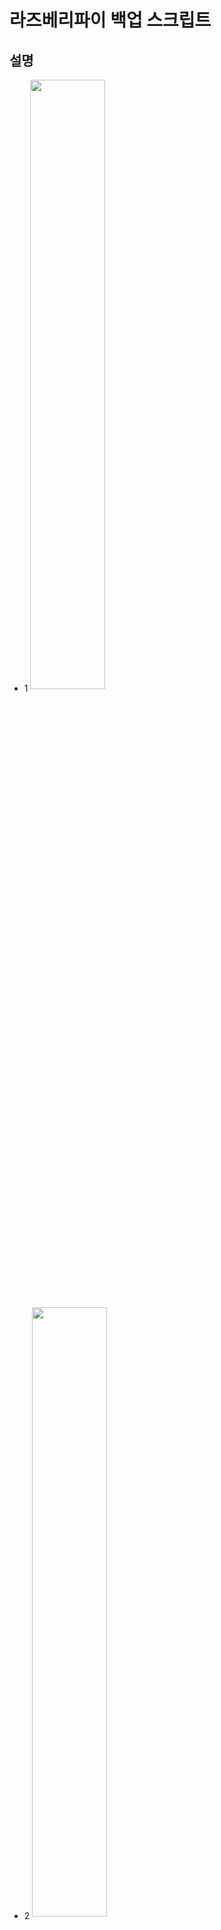 # 라즈베리파이 백업 스크립트

## 설명

* 1 <img src="https://user-images.githubusercontent.com/36920367/44411694-1925e900-a5a2-11e8-8f95-12c26387896f.PNG" width="50%" align="center">

* 2 <img src="https://user-images.githubusercontent.com/36920367/44411747-335fc700-a5a2-11e8-8d7a-93c4561cb746.PNG" width="50%" align="center">

* 3 <img src="https://user-images.githubusercontent.com/36920367/44411751-35298a80-a5a2-11e8-9489-a085735a6f7a.PNG" width="50%" align="center">

라즈베리파이를 사용하면서 한번쯤은 img 파일로 백업을 시도해보셨을겁니다. img 백업을 하실 때 gparted 사용하셨을텐데, gparted를 사용할 경우에 1번 사진과 같은 에러 이미지가 출력이 되는 것을 보셨을겁니다. 해당과 같은 경우에는 최소 사이즈를 넘어가서 출력되는 오류인데 300M ~ 500M 용량의 여유 공간을 남겨두고 다시 Resize 할 경우에는 정상적으로 Resizing이 됩니다. 하지만 이러한 여유 공간을 남겨두고 resizing 한 후 이미지 파일을 만들면 read와 write하는 속도가 여유 공간 만큼 느려지게 됩니다. 완벽하게 resizing을 하는 방법이 없을까 고민을 하다가 해당 스크립트를 만들게 되었습니다. 기능은 굉장히 심플하고 전문 프로그래머가 아니기 때문에 코드들이 뒤죽박죽이지만, 도움이 되길 바랍니다.

해당 스크립트를 사용하여 라즈베리파이 백업 이미지를 만들면 2, 3번 사진처럼 여유 공간을 1~0.5%로 남기고 이미지 파일을 만들기 때문에 gparted보다 더 효율적인 이미지 파일을 생성할 수 있습니다. 또한 SD카드 부팅시 auto resizing 기능도 스크립트에 써놓았으니, 부팅 후 번거롭게 raspi-config를 이용하여 resizing을 해주실 필요가 없습니다.

## 환경
* 운영체제 : 우분투 혹은 데비안 계열
* 요구되는 프로그램들 : 없음...

해당 스크립트는 우분투에 기본 환경에서 작성되었기 때문에 우분투에서 실행하시는 것을 권장합니다. 혹은 스크립트를 보면서 필요한 프로그램을 직접 설치하는 방법도 있으니 생각해보시길 바랍니다.

## 사용방법

* 주의사항  ! 스크립트를 다운로드 및 실행하기전에 검증된 방법으로 미리 백업을 미리해두시길 바랍니다. !

git clone으로 스크립트를 가져옵니다.

```
git clone https://github.com/dydgns2017/raspberrypi_img_backup_script.git
cd raspberrypi_img_backup_script
```

해당 스크립트를 사용하기전에 flash 메모리가 꽂혀있는지 확인하고 다음과 같이 fdisk 명령어를 통해서 해당 메모리 장치 이름을 확인해주시길 바랍니다.

```
sudo fdisk -l 
```

ex ) print

```
Disk /dev/sdb: 14.9 GiB, 15931539456 bytes, 31116288 sectors
Units: sectors of 1 * 512 = 512 bytes
Sector size (logical/physical): 512 bytes / 512 bytes
I/O size (minimum/optimal): 512 bytes / 512 bytes
Disklabel type: dos
Disk identifier: 0x86310bac

Device     Boot Start     End Sectors  Size Id Type
/dev/sdb1        8192   96663   88472 43.2M  c W95 FAT32 (LBA)
/dev/sdb2       98304 4138976 4040673  1.9G 83 Linux
```

출력된 메모리 장치의 이름을 기억한 뒤 장치명 및 이미지 파일 이름을 인자값으로 지정하여 스크립트를 실행시켜줍니다.

```
sudo bash raspberrypi_img_backup.sh /dev/xxx xxx.img
```

ex ) excute script

```
sudo bash raspberrypi_img_backup.sh /dev/sdb Raspberrypi.img
```

전체적인 스크립트가 종료되면 다음과 같은 명령어로 디스크가 정상적으로 write 되었는지 확인한 후, 라즈베리파이에서 테스트를 해보시길 바랍니다.

```
sudo fdisk -l
```

ex ) print

```
Device     Boot Start     End Sectors  Size Id Type
/dev/sdb1        8192   96663   88472 43.2M  c W95 FAT32 (LBA)
/dev/sdb2       98304 4138976 4040673  1.9G 83 Linux
```

## 작성자
* **정용훈** - *University : Sunkyul Univ* -
* **이승원** - *University : Korea Univ* -

## 참고
* https://raspberrypi.stackexchange.com/questions/499/how-can-i-resize-my-root-partition
* https://github.com/RPi-Distro/raspi-config/blob/master/raspi-config
